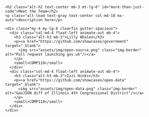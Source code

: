 
<section class="bg-gray-light">
  <div class="container-lg p-responsive py-5 py-md-6 ">

    <h2 class="alt-h2 text-center mb-3 mt-lg-6" id="more-than-just-code">Meet the Team</h2>
    <p class="alt-lead text-gray text-center col-md-10 mx-auto">description here</p>

    <div class="my-4 my-lg-6 clearfix gutter-spacious">
      <div class="col-md-4 float-left animate-out mb-4">
        <h3 class="alt-h3 mb-3">Lilly Whalen</h3>
        <p><a href="https://github.com/showcases/government" target="_blank">
          <img src="assets/img/open-source.png" class="img-border" alt="Pull request launching gov.uk"/></a>
        </p>
        <small>COMP110</small>
      </div>
      <div class="col-md-4 float-left animate-out mb-4">
        <h3 class="alt-h3 mb-3">Izzi Hinks</h3>
        <p><a href="https://github.com/showcases/open-data" target="_blank">
          <img src="assets/img/open-data.png" class="img-border" alt="GeoJSON diff of Illinois 4th Congressional District"/></a>
        </p>
        <small>COMP110</small>
      </div>
    </div>

  </div>
</section>
